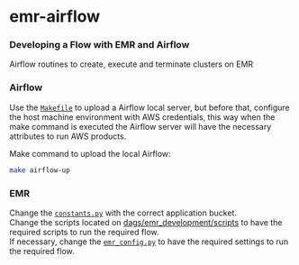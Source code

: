 # emr-airflow

### Developing a Flow with EMR and Airflow

Airflow routines to create, execute and terminate clusters on EMR

### Airflow

Use the [`Makefile`](https://github.com/matbragan/emr-airflow/blob/main/Makefile) to upload a Airflow local server, but before that, configure the host machine environment with AWS credentials, this way when the make command is executed the Airflow server will have the necessary attributes to run AWS products.   

Make command to upload the local Airflow:
~~~sh
make airflow-up
~~~

### EMR

Change the [`constants.py`](https://github.com/matbragan/emr-airflow/blob/main/dags/emr_development/constants.py) with the correct application bucket.  
Change the scripts located on [dags/emr_development/scripts](https://github.com/matbragan/emr-airflow/tree/main/dags/emr_development/scripts) to have the required scripts to run the required flow.  
If necessary, change the [`emr_config.py`](https://github.com/matbragan/emr-airflow/blob/main/dags/emr_development/emr_config.py) to have the required settings to run the required flow.  